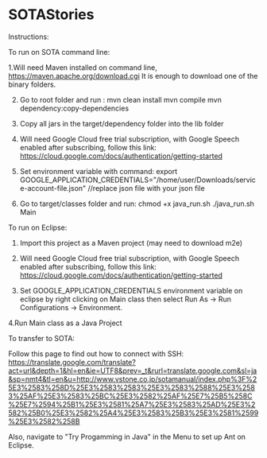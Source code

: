 # SOTAStories

Instructions:

To run on SOTA command line:

1.Will need Maven installed on command line, https://maven.apache.org/download.cgi It is enough to download one of the binary folders.

2. Go to root folder and run : 
mvn clean install
mvn compile
mvn dependency:copy-dependencies

3. Copy all jars in the target/dependency folder into the lib folder

4. Will need Google Cloud free trial subscription, with Google Speech enabled after subscribing, follow this link: https://cloud.google.com/docs/authentication/getting-started

5. Set environment variable with command: export GOOGLE_APPLICATION_CREDENTIALS="/home/user/Downloads/service-account-file.json" //replace json file with your json file

6. Go to target/classes folder and run:
chmod +x java_run.sh
./java_run.sh Main


To run on Eclipse: 
1. Import this project as a Maven project (may need to download m2e)

2. Will need Google Cloud free trial subscription, with Google Speech enabled after subscribing, follow this link: https://cloud.google.com/docs/authentication/getting-started

3. Set GOOGLE_APPLICATION_CREDENTIALS environment variable on eclipse by right clicking on Main class then select Run As -> Run Configurations -> Environment.

4.Run Main class as a Java Project

To transfer to SOTA:

Follow this page to find out how to connect with SSH: https://translate.google.com/translate?act=url&depth=1&hl=en&ie=UTF8&prev=_t&rurl=translate.google.com&sl=ja&sp=nmt4&tl=en&u=http://www.vstone.co.jp/sotamanual/index.php%3F%25E3%2583%258D%25E3%2583%2583%25E3%2583%2588%25E3%2583%25AF%25E3%2583%25BC%25E3%2582%25AF%25E7%25B5%258C%25E7%2594%25B1%25E3%2581%25A7%25E3%2583%25AD%25E3%2582%25B0%25E3%2582%25A4%25E3%2583%25B3%25E3%2581%2599%25E3%2582%258B

Also, navigate to "Try Progamming in Java" in the Menu to set up Ant on Eclipse.


